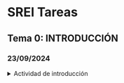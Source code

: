 
# SREI Tareas

## Tema 0: INTRODUCCIÓN

### 23/09/2024

<details>

<summary>Actividad de introducción</summary>

> * [ ] Introducción al http
> * [ ] UDP y TCP
> * [ ] Telnet/http
> * [ ] cURL
> * [ ] Servidor web            
> * [ ] Repositorio GitHub

    </details>
